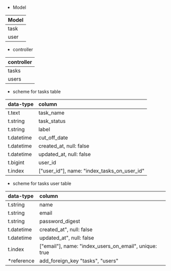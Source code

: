 - Model

|Model|
|:--|
|task|
|user|


- controller

|controller|
|:--|
|tasks|
|users|



- scheme for tasks table

|data-type|column|
|:--|:--|
|t.text|task_name|
|t.string   | task_status
|t.string   | label
|t.datetime | cut_off_date
|t.datetime | created_at, null: false
|t.datetime | updated_at, null: false
|t.bigint   | user_id
|t.index    | ["user_id"], name: "index_tasks_on_user_id"


- scheme for tasks user table

|data-type|column|
|:--|:--|
|t.string   | name
|t.string   | email
|t.string   | password_digest
|t.datetime | created_at", null: false
|t.datetime | updated_at", null: false
|t.index    | ["email"], name: "index_users_on_email", unique: true
|*reference  | add_foreign_key "tasks", "users"
